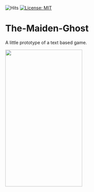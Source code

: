 ![Hits](https://hitcounter.pythonanywhere.com/count/tag.svg?url=https%3A%2F%2Fgithub.com%2Fkursaterdogan%2FThe-Maiden-Ghost)
[![License: MIT](https://img.shields.io/badge/License-MIT-blue.svg)](https://github.com/soullreaver/soullreaver.github.io/blob/master/LICENSE)

# The-Maiden-Ghost
A little prototype of a text based game.
 
 <img src="https://raw.githubusercontent.com/kursaterdogan/The-Maiden-Ghost/master/Screenshot/Screenshot%200.png" width="242" height="430">
